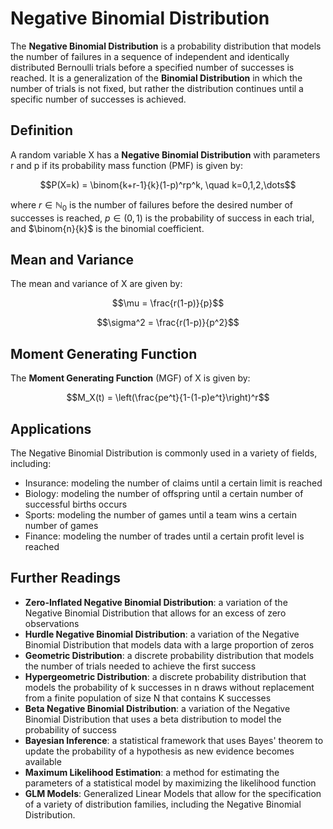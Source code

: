 # Negative Binomial Distribution

The **Negative Binomial Distribution** is a probability distribution that models the number of failures in a sequence of independent and identically distributed Bernoulli trials before a specified number of successes is reached. It is a generalization of the **Binomial Distribution** in which the number of trials is not fixed, but rather the distribution continues until a specific number of successes is achieved.

## Definition

A random variable X has a **Negative Binomial Distribution** with parameters r and p if its probability mass function (PMF) is given by:

$$P(X=k) = \binom{k+r-1}{k}(1-p)^rp^k, \quad k=0,1,2,\dots$$

where $r \in \mathbb{N}_0$ is the number of failures before the desired number of successes is reached, $p \in (0,1)$ is the probability of success in each trial, and $\binom{n}{k}$ is the binomial coefficient.

## Mean and Variance

The mean and variance of X are given by:

$$\mu = \frac{r(1-p)}{p}$$

$$\sigma^2 = \frac{r(1-p)}{p^2}$$

## Moment Generating Function

The **Moment Generating Function** (MGF) of X is given by:

$$M_X(t) = \left(\frac{pe^t}{1-(1-p)e^t}\right)^r$$

## Applications

The Negative Binomial Distribution is commonly used in a variety of fields, including:

- Insurance: modeling the number of claims until a certain limit is reached
- Biology: modeling the number of offspring until a certain number of successful births occurs
- Sports: modeling the number of games until a team wins a certain number of games
- Finance: modeling the number of trades until a certain profit level is reached

## Further Readings

- **Zero-Inflated Negative Binomial Distribution**: a variation of the Negative Binomial Distribution that allows for an excess of zero observations
- **Hurdle Negative Binomial Distribution**: a variation of the Negative Binomial Distribution that models data with a large proportion of zeros
- **Geometric Distribution**: a discrete probability distribution that models the number of trials needed to achieve the first success
- **Hypergeometric Distribution**: a discrete probability distribution that models the probability of k successes in n draws without replacement from a finite population of size N that contains K successes
- **Beta Negative Binomial Distribution**: a variation of the Negative Binomial Distribution that uses a beta distribution to model the probability of success
- **Bayesian Inference**: a statistical framework that uses Bayes' theorem to update the probability of a hypothesis as new evidence becomes available
- **Maximum Likelihood Estimation**: a method for estimating the parameters of a statistical model by maximizing the likelihood function
- **GLM Models**: Generalized Linear Models that allow for the specification of a variety of distribution families, including the Negative Binomial Distribution.
